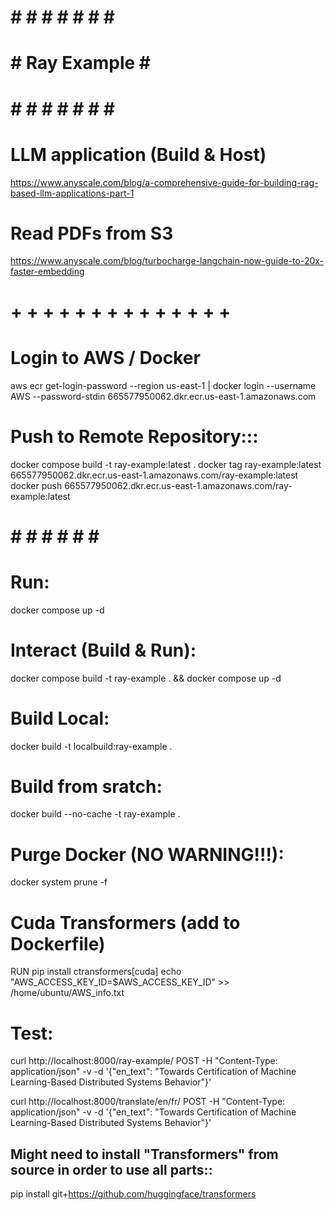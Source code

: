 #   #   #   #   #   #   #   #   #
#   #      Ray Example      #   #
#   #   #   #   #   #   #   #   #
# LLM application (Build & Host)
https://www.anyscale.com/blog/a-comprehensive-guide-for-building-rag-based-llm-applications-part-1
# Read PDFs from S3
https://www.anyscale.com/blog/turbocharge-langchain-now-guide-to-20x-faster-embedding
#   +   +   +   +   +   +   +   +   +   +   +   +   +   +


# Login to AWS / Docker
aws ecr get-login-password --region us-east-1 | docker login --username AWS --password-stdin 665577950062.dkr.ecr.us-east-1.amazonaws.com

# Push to Remote Repository:::
docker compose build -t ray-example:latest .
docker tag ray-example:latest 665577950062.dkr.ecr.us-east-1.amazonaws.com/ray-example:latest
docker push 665577950062.dkr.ecr.us-east-1.amazonaws.com/ray-example:latest


#   #   #   #   #   #   #   #   
# Run:
docker compose up -d

#  Interact (Build & Run):
docker compose build -t ray-example . && docker compose up -d

# Build Local:
docker build -t localbuild:ray-example .

# Build from sratch:
docker build --no-cache -t ray-example .







# Purge Docker (NO WARNING!!!):
docker system prune -f



# Cuda Transformers (add to Dockerfile)
RUN pip install ctransformers[cuda]
echo "AWS_ACCESS_KEY_ID=$AWS_ACCESS_KEY_ID" >> /home/ubuntu/AWS_info.txt
   

# Test:
curl http://localhost:8000/ray-example/ POST -H "Content-Type: application/json" -v -d '{"en_text": "Towards Certification of Machine Learning-Based Distributed Systems Behavior"}'

curl http://localhost:8000/translate/en/fr/ POST -H "Content-Type: application/json" -v -d '{"en_text": "Towards Certification of Machine Learning-Based Distributed Systems Behavior"}'

## Might need to install "Transformers" from source in order to use all parts::
pip install git+https://github.com/huggingface/transformers
